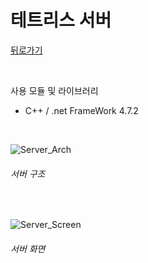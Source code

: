 # 테트리스 서버
[뒤로가기](https://github.com/YiDongYeol)

<br/>

사용 모듈 및 라이브러리
- C++ / .net FrameWork 4.7.2

<br/>
  
![Server_Arch]()
###### 서버 구조

<br/>
  
![Server_Screen]()
###### 서버 화면

<br/>
